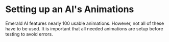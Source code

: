 # Setting up an AI's Animations
Emerald AI features nearly 100 usable animations. However, not all of these have to be used. It is important that all needed animations are setup before testing to avoid errors. 